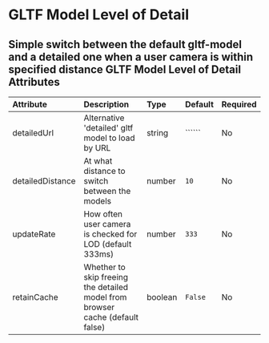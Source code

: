 
GLTF Model Level of Detail
==========================


Simple switch between the default gltf-model and a detailed one when a user camera is within specified distance
GLTF Model Level of Detail Attributes
-------------------------------------

|Attribute|Description|Type|Default|Required|
| :--- | :--- | :--- | :--- | :--- |
|detailedUrl|Alternative 'detailed' gltf model to load by URL|string|``````|No|
|detailedDistance|At what distance to switch between the models|number|```10```|No|
|updateRate|How often user camera is checked for LOD (default 333ms)|number|```333```|No|
|retainCache|Whether to skip freeing the detailed model from browser cache (default false)|boolean|```False```|No|
